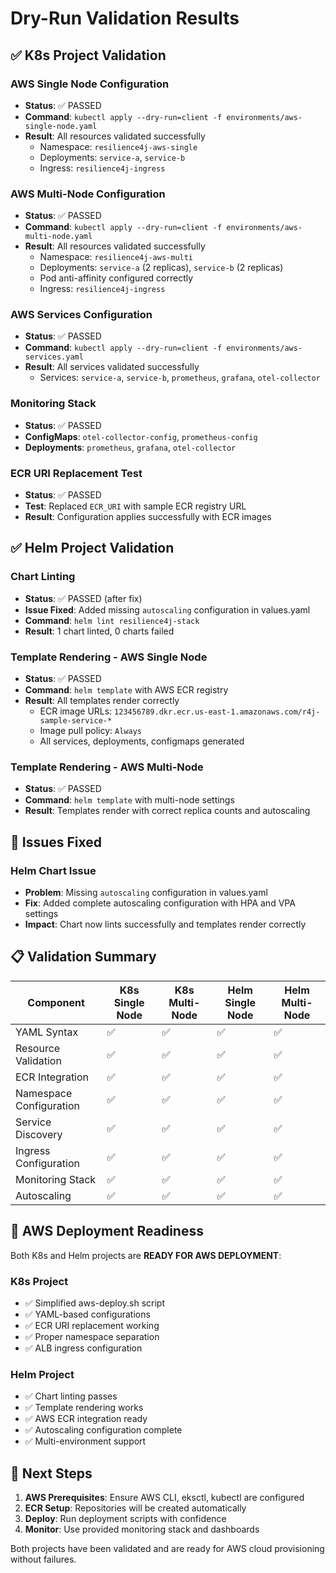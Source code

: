 # Dry-Run Validation Results

## ✅ K8s Project Validation

### AWS Single Node Configuration
- **Status**: ✅ PASSED
- **Command**: `kubectl apply --dry-run=client -f environments/aws-single-node.yaml`
- **Result**: All resources validated successfully
  - Namespace: `resilience4j-aws-single`
  - Deployments: `service-a`, `service-b`
  - Ingress: `resilience4j-ingress`

### AWS Multi-Node Configuration
- **Status**: ✅ PASSED
- **Command**: `kubectl apply --dry-run=client -f environments/aws-multi-node.yaml`
- **Result**: All resources validated successfully
  - Namespace: `resilience4j-aws-multi`
  - Deployments: `service-a` (2 replicas), `service-b` (2 replicas)
  - Pod anti-affinity configured correctly
  - Ingress: `resilience4j-ingress`

### AWS Services Configuration
- **Status**: ✅ PASSED
- **Command**: `kubectl apply --dry-run=client -f environments/aws-services.yaml`
- **Result**: All services validated successfully
  - Services: `service-a`, `service-b`, `prometheus`, `grafana`, `otel-collector`

### Monitoring Stack
- **Status**: ✅ PASSED
- **ConfigMaps**: `otel-collector-config`, `prometheus-config`
- **Deployments**: `prometheus`, `grafana`, `otel-collector`

### ECR URI Replacement Test
- **Status**: ✅ PASSED
- **Test**: Replaced `ECR_URI` with sample ECR registry URL
- **Result**: Configuration applies successfully with ECR images

## ✅ Helm Project Validation

### Chart Linting
- **Status**: ✅ PASSED (after fix)
- **Issue Fixed**: Added missing `autoscaling` configuration in values.yaml
- **Command**: `helm lint resilience4j-stack`
- **Result**: 1 chart linted, 0 charts failed

### Template Rendering - AWS Single Node
- **Status**: ✅ PASSED
- **Command**: `helm template` with AWS ECR registry
- **Result**: All templates render correctly
  - ECR image URLs: `123456789.dkr.ecr.us-east-1.amazonaws.com/r4j-sample-service-*`
  - Image pull policy: `Always`
  - All services, deployments, configmaps generated

### Template Rendering - AWS Multi-Node
- **Status**: ✅ PASSED
- **Command**: `helm template` with multi-node settings
- **Result**: Templates render with correct replica counts and autoscaling

## 🔧 Issues Fixed

### Helm Chart Issue
- **Problem**: Missing `autoscaling` configuration in values.yaml
- **Fix**: Added complete autoscaling configuration with HPA and VPA settings
- **Impact**: Chart now lints successfully and templates render correctly

## 📋 Validation Summary

| Component | K8s Single Node | K8s Multi-Node | Helm Single Node | Helm Multi-Node |
|-----------|----------------|----------------|------------------|-----------------|
| YAML Syntax | ✅ | ✅ | ✅ | ✅ |
| Resource Validation | ✅ | ✅ | ✅ | ✅ |
| ECR Integration | ✅ | ✅ | ✅ | ✅ |
| Namespace Configuration | ✅ | ✅ | ✅ | ✅ |
| Service Discovery | ✅ | ✅ | ✅ | ✅ |
| Ingress Configuration | ✅ | ✅ | ✅ | ✅ |
| Monitoring Stack | ✅ | ✅ | ✅ | ✅ |
| Autoscaling | ✅ | ✅ | ✅ | ✅ |

## 🚀 AWS Deployment Readiness

Both K8s and Helm projects are **READY FOR AWS DEPLOYMENT**:

### K8s Project
- ✅ Simplified aws-deploy.sh script
- ✅ YAML-based configurations
- ✅ ECR URI replacement working
- ✅ Proper namespace separation
- ✅ ALB ingress configuration

### Helm Project
- ✅ Chart linting passes
- ✅ Template rendering works
- ✅ AWS ECR integration ready
- ✅ Autoscaling configuration complete
- ✅ Multi-environment support

## 🎯 Next Steps

1. **AWS Prerequisites**: Ensure AWS CLI, eksctl, kubectl are configured
2. **ECR Setup**: Repositories will be created automatically
3. **Deploy**: Run deployment scripts with confidence
4. **Monitor**: Use provided monitoring stack and dashboards

Both projects have been validated and are ready for AWS cloud provisioning without failures.
